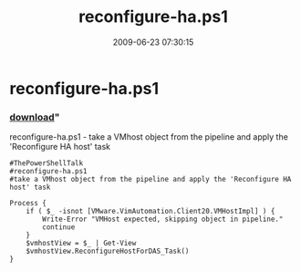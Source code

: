 ﻿---
pid:            1169
parent:         0
children:       
poster:         Cody Bunch
title:          reconfigure-ha.ps1
date:           2009-06-23 07:30:15
format:         posh
---

# reconfigure-ha.ps1

### [download](1169.ps1)"

reconfigure-ha.ps1	 - take a VMhost object from the pipeline and apply the 'Reconfigure HA host' task


```posh
#ThePowerShellTalk
#reconfigure-ha.ps1
#take a VMhost object from the pipeline and apply the 'Reconfigure HA host' task

Process {
    if ( $_ -isnot [VMware.VimAutomation.Client20.VMHostImpl] ) {
        Write-Error "VMHost expected, skipping object in pipeline."
        continue
    }
	$vmhostView = $_ | Get-View
    $vmhostView.ReconfigureHostForDAS_Task()
}
```
